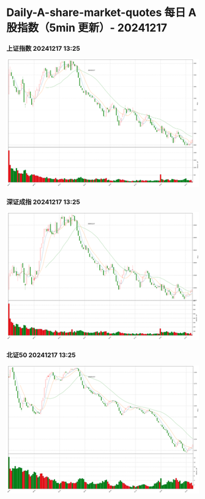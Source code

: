 
# Daily-A-share-market-quotes 每日 A 股指数（5min 更新）- 20241217

### 上证指数 20241217 13:25
![](./fig/2024/12/20241217-sh000001.png)

### 深证成指 20241217 13:25
![](./fig/2024/12/20241217-sz399001.png)

### 北证50 20241217 13:25
![](./fig/2024/12/20241217-bj899050.png)
